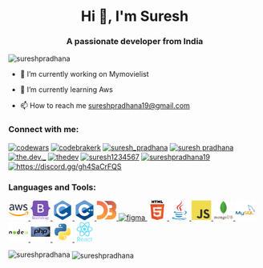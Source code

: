 <h1 align="center">Hi 👋, I'm Suresh</h1>
<h3 align="center">A passionate developer from India</h3>

<p align="left"> <img src="https://komarev.com/ghpvc/?username=sureshpradhana&label=Profile%20views&color=0e75b6&style=flat" alt="sureshpradhana" /> </p>

- 🔭 I’m currently working on Mymovielist

- 🌱 I’m currently learning Aws

- 📫 How to reach me sureshpradhana19@gmail.com

<h3 align="left">Connect with me:</h3>
<p align="left">
<a href="https://www.codewars.com/users/sureshpradhana" target="blank"><img align="center" src="https://avatars.githubusercontent.com/u/5387632?s=200&v=4" alt="codewars" height="30" width="40" /></a>
<a href="https://codepen.io/codebrakerk" target="blank"><img align="center" src="https://raw.githubusercontent.com/rahuldkjain/github-profile-readme-generator/master/src/images/icons/Social/codepen.svg" alt="codebrakerk" height="30" width="40" /></a>
<a href="https://twitter.com/suresh_pradhana" target="blank"><img align="center" src="https://raw.githubusercontent.com/rahuldkjain/github-profile-readme-generator/master/src/images/icons/Social/twitter.svg" alt="suresh_pradhana" height="30" width="40" /></a>
<a href="https://www.linkedin.com/in/suresh-pradhana-b322851bb" target="blank"><img align="center" src="https://raw.githubusercontent.com/rahuldkjain/github-profile-readme-generator/master/src/images/icons/Social/linked-in-alt.svg" alt="suresh pradhana" height="30" width="40" /></a>
<a href="https://instagram.com/the.dev__._" target="blank"><img align="center" src="https://raw.githubusercontent.com/rahuldkjain/github-profile-readme-generator/master/src/images/icons/Social/instagram.svg" alt="the.dev._" height="30" width="40" /></a>
<a href="https://youtube.com/channel/UCwjazfLM75zJuna6ADLAEdg" target="blank"><img align="center" src="https://raw.githubusercontent.com/rahuldkjain/github-profile-readme-generator/master/src/images/icons/Social/youtube.svg" alt="thedev" height="30" width="40" /></a>
<a href="https://www.codechef.com/users/suresh1234567" target="blank"><img align="center" src="https://cdn.jsdelivr.net/npm/simple-icons@3.1.0/icons/codechef.svg" alt="suresh1234567" height="30" width="40" /></a>
<a href="https://www.hackerrank.com/sureshpradhana19" target="blank"><img align="center" src="https://raw.githubusercontent.com/rahuldkjain/github-profile-readme-generator/master/src/images/icons/Social/hackerrank.svg" alt="sureshpradhana19" height="30" width="40" /></a>
<a href="https://discord.gg/gh4SaCrFQS" target="blank"><img align="center" src="https://raw.githubusercontent.com/rahuldkjain/github-profile-readme-generator/master/src/images/icons/Social/discord.svg" alt="https://discord.gg/gh4SaCrFQS" height="30" width="40" /></a>
</p>

<h3 align="left">Languages and Tools:</h3>
<p align="left"> <a href="https://aws.amazon.com" target="_blank" rel="noreferrer"> <img src="https://raw.githubusercontent.com/devicons/devicon/master/icons/amazonwebservices/amazonwebservices-original-wordmark.svg" alt="aws" width="40" height="40"/> </a> <a href="https://getbootstrap.com" target="_blank" rel="noreferrer"> <img src="https://raw.githubusercontent.com/devicons/devicon/master/icons/bootstrap/bootstrap-plain-wordmark.svg" alt="bootstrap" width="40" height="40"/> </a> <a href="https://www.cprogramming.com/" target="_blank" rel="noreferrer"> <img src="https://raw.githubusercontent.com/devicons/devicon/master/icons/c/c-original.svg" alt="c" width="40" height="40"/> </a> <a href="https://www.w3schools.com/cpp/" target="_blank" rel="noreferrer"> <img src="https://raw.githubusercontent.com/devicons/devicon/master/icons/cplusplus/cplusplus-original.svg" alt="cplusplus" width="40" height="40"/> </a> <a href="https://d3js.org/" target="_blank" rel="noreferrer"> <img src="https://raw.githubusercontent.com/devicons/devicon/master/icons/d3js/d3js-original.svg" alt="d3js" width="40" height="40"/> </a> <a href="https://www.figma.com/" target="_blank" rel="noreferrer"> <img src="https://www.vectorlogo.zone/logos/figma/figma-icon.svg" alt="figma" width="40" height="40"/> </a> <a href="https://www.w3.org/html/" target="_blank" rel="noreferrer"> <img src="https://raw.githubusercontent.com/devicons/devicon/master/icons/html5/html5-original-wordmark.svg" alt="html5" width="40" height="40"/> </a> 
  <a href="https://www.java.com" target="_blank" rel="noreferrer"> <img src="https://raw.githubusercontent.com/devicons/devicon/master/icons/java/java-original.svg" alt="java" width="40" height="40"/> </a> <a href="https://developer.mozilla.org/en-US/docs/Web/JavaScript" target="_blank" rel="noreferrer"> <img src="https://raw.githubusercontent.com/devicons/devicon/master/icons/javascript/javascript-original.svg" alt="javascript" width="40" height="40"/> </a> <a href="https://www.mongodb.com/" target="_blank" rel="noreferrer"> <img src="https://raw.githubusercontent.com/devicons/devicon/master/icons/mongodb/mongodb-original-wordmark.svg" alt="mongodb" width="40" height="40"/> </a> <a href="https://www.mysql.com/" target="_blank" rel="noreferrer"> <img src="https://raw.githubusercontent.com/devicons/devicon/master/icons/mysql/mysql-original-wordmark.svg" alt="mysql" width="40" height="40"/> </a> <a href="https://nodejs.org" target="_blank" rel="noreferrer"> <img src="https://raw.githubusercontent.com/devicons/devicon/master/icons/nodejs/nodejs-original-wordmark.svg" alt="nodejs" width="40" height="40"/> </a> <a href="https://www.php.net" target="_blank" rel="noreferrer"> <img src="https://raw.githubusercontent.com/devicons/devicon/master/icons/php/php-original.svg" alt="php" width="40" height="40"/> </a> <a href="https://www.python.org" target="_blank" rel="noreferrer"> <img src="https://raw.githubusercontent.com/devicons/devicon/master/icons/python/python-original.svg" alt="python" width="40" height="40"/> </a> <a href="https://reactjs.org/" target="_blank" rel="noreferrer"> <img src="https://raw.githubusercontent.com/devicons/devicon/master/icons/react/react-original-wordmark.svg" alt="react" width="40" height="40"/> </a> </p>

<p><img align="left" src="https://github-readme-stats.vercel.app/api/top-langs?username=sureshpradhana&show_icons=true&locale=en&layout=compact" alt="sureshpradhana" /></p>

<p>&nbsp;<img align="center" src="https://github-readme-stats.vercel.app/api?username=sureshpradhana&show_icons=true&locale=en" alt="sureshpradhana" /></p>
